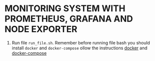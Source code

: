 # MONITORING SYSTEM WITH PROMETHEUS, GRAFANA AND NODE EXPORTER


1. Run file `run_file.sh`. Remember before running file bash you should install `docker` and `docker-compose` ollow the instructions [docker](https://docs.docker.com/engine/install/ubuntu/) and [docker-compose](https://docs.docker.com/compose/install/)